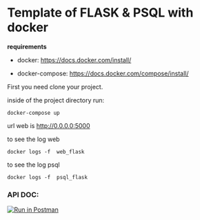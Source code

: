 # Template of FLASK & PSQL with docker

**requirements**

- docker: https://docs.docker.com/install/

- docker-compose: https://docs.docker.com/compose/install/

First you need clone your project.

inside of the project directory run:

`docker-compose up`


url web is http://0.0.0.0:5000

to see the log web

`docker logs -f  web_flask`

to see the log psql

`docker logs -f  psql_flask`


### API DOC: 

[![Run in Postman](https://run.pstmn.io/button.svg)](https://app.getpostman.com/run-collection/2ca13572e231ac7af54f)
